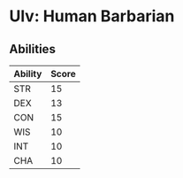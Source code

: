 # Ulv: Human Barbarian

## Abilities

| Ability | Score |
|---------|-------|
| STR     | 15    |
| DEX     | 13    |
| CON     | 15    |
| WIS     | 10    |
| INT     | 10    |
| CHA     | 10    |